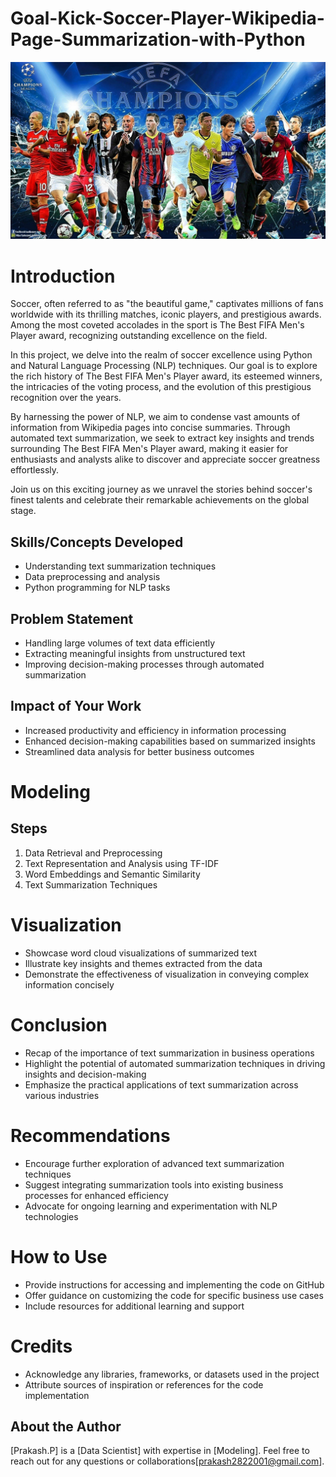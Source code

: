# Goal-Kick-Soccer-Player-Wikipedia-Page-Summarization-with-Python

![](https://github.com/Prakashpsk/Goal-Kick-Soccer-Player-Wikipedia-Page-Summarization-with-Python/blob/main/teame_cup.jpg)
 
# Introduction

Soccer, often referred to as "the beautiful game," captivates millions of fans worldwide with its thrilling matches, iconic players, and prestigious awards. Among the most coveted accolades in the sport is The Best FIFA Men's Player award, recognizing outstanding excellence on the field. 

In this project, we delve into the realm of soccer excellence using Python and Natural Language Processing (NLP) techniques. Our goal is to explore the rich history of The Best FIFA Men's Player award, its esteemed winners, the intricacies of the voting process, and the evolution of this prestigious recognition over the years.

By harnessing the power of NLP, we aim to condense vast amounts of information from Wikipedia pages into concise summaries. Through automated text summarization, we seek to extract key insights and trends surrounding The Best FIFA Men's Player award, making it easier for enthusiasts and analysts alike to discover and appreciate soccer greatness effortlessly.

Join us on this exciting journey as we unravel the stories behind soccer's finest talents and celebrate their remarkable achievements on the global stage.

## Skills/Concepts Developed
- Understanding text summarization techniques
- Data preprocessing and analysis
- Python programming for NLP tasks

## Problem Statement
- Handling large volumes of text data efficiently
- Extracting meaningful insights from unstructured text
- Improving decision-making processes through automated summarization

## Impact of Your Work
- Increased productivity and efficiency in information processing
- Enhanced decision-making capabilities based on summarized insights
- Streamlined data analysis for better business outcomes

# Modeling

## Steps
1. Data Retrieval and Preprocessing
2. Text Representation and Analysis using TF-IDF
3. Word Embeddings and Semantic Similarity
4. Text Summarization Techniques

# Visualization

- Showcase word cloud visualizations of summarized text
- Illustrate key insights and themes extracted from the data
- Demonstrate the effectiveness of visualization in conveying complex information concisely

# Conclusion

- Recap of the importance of text summarization in business operations
- Highlight the potential of automated summarization techniques in driving insights and decision-making
- Emphasize the practical applications of text summarization across various industries

# Recommendations

- Encourage further exploration of advanced text summarization techniques
- Suggest integrating summarization tools into existing business processes for enhanced efficiency
- Advocate for ongoing learning and experimentation with NLP technologies

# How to Use

- Provide instructions for accessing and implementing the code on GitHub
- Offer guidance on customizing the code for specific business use cases
- Include resources for additional learning and support

# Credits

- Acknowledge any libraries, frameworks, or datasets used in the project
- Attribute sources of inspiration or references for the code implementation

## About the Author

[Prakash.P] is a [Data Scientist] with expertise in [Modeling]. Feel free to reach out for any questions or collaborations[prakash2822001@gmail.com].
